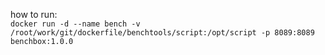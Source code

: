 how to run:<br>
`docker run -d --name bench -v /root/work/git/dockerfile/benchtools/script:/opt/script -p 8089:8089 benchbox:1.0.0`

